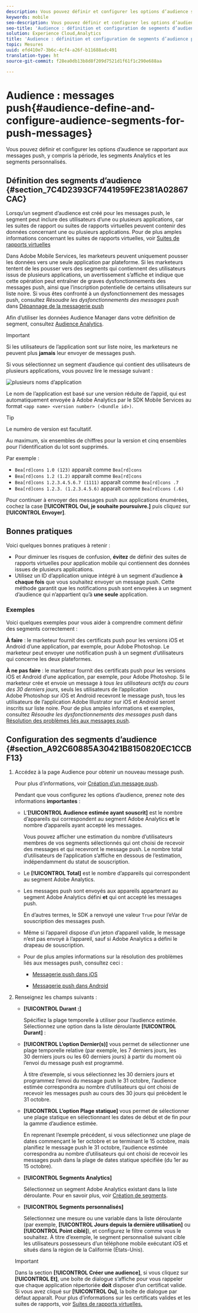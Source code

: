 ```yaml
---
description: Vous pouvez définir et configurer les options d’audience se rapportant aux messages push, y compris la période, les segments Analytics et les segments personnalisés.
keywords: mobile
seo-description: Vous pouvez définir et configurer les options d’audience se rapportant aux messages push, y compris la période, les segments Analytics et les segments personnalisés.
seo-title: 'Audience : définition et configuration de segments d’audience pour les messages push'
solution: Experience Cloud,Analytics
title: 'Audience : définition et configuration de segments d’audience pour les messages push'
topic: Mesures
uuid: efd410e7-3b6c-4cf4-a26f-b11688adc491
translation-type: ht
source-git-commit: f28ea0db13b8d8f209d7521d1f61f1c290e688aa

---
```



# Audience : messages push{#audience-define-and-configure-audience-segments-for-push-messages}

Vous pouvez définir et configurer les options d’audience se rapportant aux messages push, y compris la période, les segments Analytics et les segments personnalisés.

## Définition des segments d’audience {#section_7C4D2393CF7441959FE2381A02867CAC}

Lorsqu’un segment d’audience est créé pour les messages push, le segment peut inclure des utilisateurs d’une ou plusieurs applications, car les suites de rapport ou suites de rapports virtuelles peuvent contenir des données concernant une ou plusieurs applications. Pour de plus amples informations concernant les suites de rapports virtuelles, voir [Suites de rapports virtuelles](/help/using/manage-apps/c-mob-vrs.md)

Dans Adobe Mobile Services, les marketeurs peuvent uniquement pousser les données vers une seule application par plateforme. Si les marketeurs tentent de les pousser vers des segments qui contiennent des utilisateurs issus de plusieurs applications, un avertissement s’affiche et indique que cette opération peut entraîner de graves dysfonctionnements des messages push, ainsi que l’inscription potentielle de certains utilisateurs sur liste noire. Si vous êtes confronté à un dysfonctionnement des messages push, consultez *Résoudre les dysfonctionnements des messages push* dans [Dépannage de la messagerie push](/help/using/in-app-messaging/t-create-push-message/c-schedule-push-message.md)

Afin d’utiliser les données Audience Manager dans votre définition de segment, consultez [Audience Analytics](https://docs.adobe.com/content/help/fr-FR/analytics/integration/audience-analytics/mc-audiences-aam.html).

>[!IMPORTANT]
>
>Si les utilisateurs de l’application sont sur liste noire, les marketeurs ne peuvent plus **jamais** leur envoyer de messages push.

Si vous sélectionnez un segment d’audience qui contient des utilisateurs de plusieurs applications, vous pouvez lire le message suivant :

![plusieurs noms d’application](assets/multiple_appname.png)

Le nom de l’application est basé sur une version réduite de l’appid, qui est automatiquement envoyée à Adobe Analytics par le SDK Mobile Services au format `<app name> <version number> (<bundle id>)`.

>[!TIP]
>
>Le numéro de version est facultatif.

Au maximum, six ensembles de chiffres pour la version et cinq ensembles pour l’identification du lot sont supprimés.

Par exemple :

* `Bea[rd]cons 1.0 (123)` apparaît comme `Bea[rd]cons`
* `Bea[rd]cons 1.2 (1.2)` apparaît comme `Bea[rd]cons`
* `Bea[rd]cons 1.2.3.4.5.6.7 (1111)` apparaît comme `Bea[rd]cons .7`
* `Bea[rd]cons 1.2.3. (1.2.3.4.5.6)` apparaît comme `Bea[rd]cons (.6)`

Pour continuer à envoyer des messages push aux applications énumérées, cochez la case **[!UICONTROL Oui, je souhaite poursuivre.]** puis cliquez sur **[!UICONTROL Envoyer]**.

## Bonnes pratiques

Voici quelques bonnes pratiques à retenir :

* Pour diminuer les risques de confusion, **évitez** de définir des suites de rapports virtuelles pour application mobile qui contiennent des données issues de plusieurs applications.
* Utilisez un ID d’application unique intégré à un segment d’audience **à chaque fois** que vous souhaitez envoyer un message push. 
Cette méthode garantit que les notifications push sont envoyées à un segment d’audience qui n’appartient qu’à **une seule** application.

### Exemples

Voici quelques exemples pour vous aider à comprendre comment définir des segments correctement :

**À faire** : le marketeur fournit des certificats push pour les versions iOS et Android d’une application, par exemple, pour Adobe Photoshop. Le marketeur peut envoyer une notification push à un segment d’utilisateurs qui concerne les deux plateformes.

**À ne pas faire** : le marketeur fournit des certificats push pour les versions iOS et Android d’une application, par exemple, pour Adobe Photoshop. Si le marketeur crée et envoie un message à *tous les utilisateurs actifs au cours des 30 derniers jours*, seuls les utilisateurs de l’application Adobe Photoshop sur iOS et Android recevront le message push, tous les utilisateurs de l’application Adobe Illustrator sur iOS et Android seront inscrits sur liste noire. Pour de plus amples informations et exemples, consultez *Résoudre les dysfonctionnements des messages push* dans [Résolution des problèmes liés aux messages push](/help/using/in-app-messaging/t-create-push-message/c-troubleshooting-push-messaging.md).

## Configuration des segments d’audience {#section_A92C60885A30421B8150820EC1CCBF13}

1. Accédez à la page Audience pour obtenir un nouveau message push.

   Pour plus d’informations, voir [Création d’un message push](/help/using/in-app-messaging/t-create-push-message/t-create-push-message.md).

   Pendant que vous configurez les options d’audience, prenez note des informations **importantes** :

   * L’**[!UICONTROL Audience estimée ayant souscrit]** est le nombre d’appareils qui correspondent au segment Adobe Analytics **et** le nombre d’appareils ayant accepté les messages.

      Vous pouvez afficher une estimation du nombre d’utilisateurs membres de vos segments sélectionnés qui ont choisi de recevoir des messages et qui recevront le message push. Le nombre total d’utilisateurs de l’application s’affiche en dessous de l’estimation, indépendamment du statut de souscription.

   * Le **[!UICONTROL Total]** est le nombre d’appareils qui correspondent au segment Adobe Analytics.

   * Les messages push sont envoyés aux appareils appartenant au segment Adobe Analytics défini **et** qui ont accepté les messages push.

      En d’autres termes, le SDK a renvoyé une valeur `True` pour l’eVar de souscription des messages push.

   * Même si l’appareil dispose d’un jeton d’appareil valide, le message n’est pas envoyé à l’appareil, sauf si Adobe Analytics a défini le drapeau de souscription.

   * Pour de plus amples informations sur la résolution des problèmes liés aux messages push, consultez ceci :

      * [Messagerie push dans iOS](https://docs.adobe.com/content/help/fr-FR/mobile-services/ios/messaging-ios/push-messaging/push-messaging.html)

      * [Messagerie push dans Android](https://docs.adobe.com/content/help/fr-FR/mobile-services/android/messaging-android/push-messaging/push-messaging.html)

1. Renseignez les champs suivants :

   * **[!UICONTROL Durant :]**

      Spécifiez la plage temporelle à utiliser pour l’audience estimée. Sélectionnez une option dans la liste déroulante **[!UICONTROL Durant]** :

   * **[!UICONTROL L’option Dernier(s)]** vous permet de sélectionner une plage temporelle relative (par exemple, les 7 derniers jours, les 30 derniers jours ou les 60 derniers jours) à partir du moment où l’envoi du message push est programmé.

      À titre d’exemple, si vous sélectionnez les 30 derniers jours et programmez l’envoi du message push le 31 octobre, l’audience estimée correspondra au nombre d’utilisateurs qui ont choisi de recevoir les messages push au cours des 30 jours qui précèdent le 31 octobre.

   * **[!UICONTROL L’option Plage statique]** vous permet de sélectionner une plage statique en sélectionnant les dates de début et de fin pour la gamme d’audience estimée.

      En reprenant l’exemple précédent, si vous sélectionnez une plage de dates commençant le 1er octobre et se terminant le 15 octobre, mais planifiez le message push le 31 octobre, l’audience estimée correspondra au nombre d’utilisateurs qui ont choisi de recevoir les messages push dans la plage de dates statique spécifiée (du 1er au 15 octobre).

   * **[!UICONTROL Segments Analytics]**

      Sélectionnez un segment Adobe Analytics existant dans la liste déroulante. Pour en savoir plus, voir [Création de segments](https://docs.adobe.com/content/help/fr-FR/analytics/components/segmentation/segmentation-workflow/seg-build.html).

   * **[!UICONTROL Segments personnalisés]**

      Sélectionnez une mesure ou une variable dans la liste déroulante (par exemple, **[!UICONTROL Jours depuis la dernière utilisation]** ou **[!UICONTROL Point ciblé]**), et configurez le filtre comme vous le souhaitez. À titre d’exemple, le segment personnalisé suivant cible les utilisateurs possesseurs d’un téléphone mobile exécutant iOS et situés dans la région de la Californie (États-Unis).
   >[!IMPORTANT]
   >
   >Dans la section **[!UICONTROL Créer une audience]**, si vous cliquez sur **[!UICONTROL Et]**, une boîte de dialogue s’affiche pour vous rappeler que chaque application répertoriée **doit** disposer d’un certificat valide. Si vous avez cliqué sur **[!UICONTROL Ou]**, la boîte de dialogue par défaut apparaît. Pour plus d’informations sur les certificats valides et les suites de rapports, voir [Suites de rapports virtuelles.](/help/using/manage-apps/c-mob-vrs.md)
